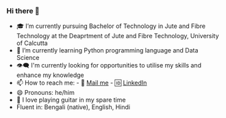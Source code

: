 ### Hi there 👋

- 🎓 I’m currently pursuing Bachelor of Technology in Jute and Fibre Technology at the Deaprtment of Jute and Fibre Technology, University of Calcutta
- 🌱 I’m currently learning Python programming language and Data Science
- 👁️‍🗨️ I'm currently looking for opportunities to utilise my skills and enhance my knowledge
- 📫 How to reach me:
      - 📧 [Mail me](mailto:cosmicmatter98@yahoo.com)
      - 🆔 [LinkedIn](https://www.linkedin.com/in/suvradri-maitra-7319981a2/) 
- 😄 Pronouns: he/him
- 🎸 I love playing guitar in my spare time
- Fluent in: Bengali (native), English, Hindi
